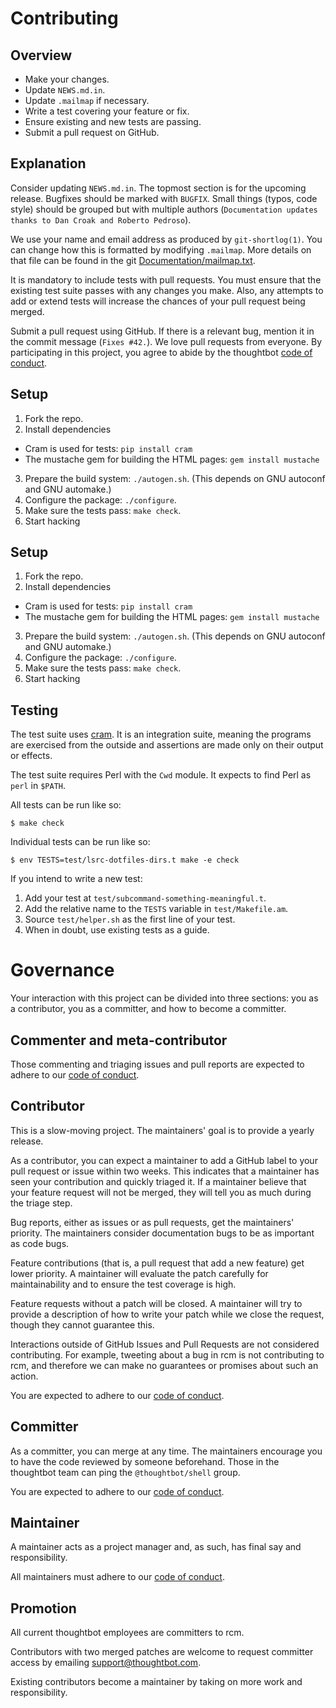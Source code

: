 Contributing
============

Overview
--------

- Make your changes.
- Update `NEWS.md.in`.
- Update `.mailmap` if necessary.
- Write a test covering your feature or fix.
- Ensure existing and new tests are passing.
- Submit a pull request on GitHub.

Explanation
-----------

Consider updating `NEWS.md.in`. The topmost section is for the upcoming
release. Bugfixes should be marked with `BUGFIX`. Small things (typos,
code style) should be grouped but with multiple authors (`Documentation
updates thanks to Dan Croak and Roberto Pedroso`).

We use your name and email address as produced by `git-shortlog(1)`. You
can change how this is formatted by modifying `.mailmap`. More details
on that file can be found in the git [Documentation/mailmap.txt][mailmap].

It is mandatory to include tests with pull requests. You must ensure that the
existing test suite passes with any changes you make. Also, any attempts to add
or extend tests will increase the chances of your pull request being merged.

Submit a pull request using GitHub. If there is a relevant bug, mention
it in the commit message (`Fixes #42.`). We love pull requests from everyone.
By participating in this project, you agree to abide by the thoughtbot
[code of conduct].

[mailmap]: https://github.com/git/git/blob/master/Documentation/mailmap.txt
[code of conduct]: https://thoughtbot.com/open-source-code-of-conduct

Setup
-----

1. Fork the repo.
2. Install dependencies

  - Cram is used for tests: `pip install cram`
  - The mustache gem for building the HTML pages: `gem install mustache`

3. Prepare the build system: `./autogen.sh`. (This depends on GNU
   autoconf and GNU automake.)
4. Configure the package: `./configure`.
5. Make sure the tests pass: `make check`.
6. Start hacking

Setup
-----

1. Fork the repo.
2. Install dependencies

  - Cram is used for tests: `pip install cram`
  - The mustache gem for building the HTML pages: `gem install mustache`

3. Prepare the build system: `./autogen.sh`. (This depends on GNU
   autoconf and GNU automake.)
4. Configure the package: `./configure`.
5. Make sure the tests pass: `make check`.
6. Start hacking

Testing
-------

The test suite uses [cram][]. It is an integration suite, meaning the
programs are exercised from the outside and assertions are made only on
their output or effects.

The test suite requires Perl with the `Cwd` module. It expects to find Perl as
`perl` in `$PATH`.

All tests can be run like so:

    $ make check

Individual tests can be run like so:

    $ env TESTS=test/lsrc-dotfiles-dirs.t make -e check

If you intend to write a new test:

1. Add your test at `test/subcommand-something-meaningful.t`.
2. Add the relative name to the `TESTS` variable in `test/Makefile.am`.
3. Source `test/helper.sh` as the first line of your test.
4. When in doubt, use existing tests as a guide.

[cram]: https://bitheap.org/cram/

Governance
==========

Your interaction with this project can be divided into three sections: you as a
contributor, you as a committer, and how to become a committer.

Commenter and meta-contributor
------------------------------

Those commenting and triaging issues and pull reports are expected to adhere to
our [code of conduct].

Contributor
-----------

This is a slow-moving project. The maintainers' goal is to provide a yearly
release.

As a contributor, you can expect a maintainer to add a GitHub label to your
pull request or issue within two weeks. This indicates that a maintainer has
seen your contribution and quickly triaged it. If a maintainer believe that
your feature request will not be merged, they will tell you as much during the
triage step.

Bug reports, either as issues or as pull requests, get the maintainers'
priority. The maintainers consider documentation bugs to be as important as
code bugs.

Feature contributions (that is, a pull request that add a new feature) get
lower priority. A maintainer will evaluate the patch carefully for
maintainability and to ensure the test coverage is high.

Feature requests without a patch will be closed. A maintainer will try to
provide a description of how to write your patch while we close the request,
though they cannot guarantee this.

Interactions outside of GitHub Issues and Pull Requests are not considered
contributing. For example, tweeting about a bug in rcm is not contributing to
rcm, and therefore we can make no guarantees or promises about such an action.

You are expected to adhere to our [code of conduct].

Committer
---------

As a committer, you can merge at any time. The maintainers encourage you to
have the code reviewed by someone beforehand. Those in the thoughtbot team can
ping the `@thoughtbot/shell` group.

You are expected to adhere to our [code of conduct].

Maintainer
----------

A maintainer acts as a project manager and, as such, has final say and
responsibility.

All maintainers must adhere to our [code of conduct].

Promotion
---------

All current thoughtbot employees are committers to rcm.

Contributors with two merged patches are welcome to request committer access by
emailing support@thoughtbot.com.

Existing contributors become a maintainer by taking on more work and
responsibility.

